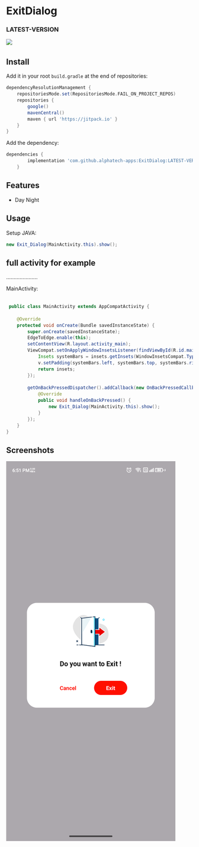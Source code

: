
# ExitDialog
### LATEST-VERSION
[![](https://jitpack.io/v/alphatech-apps/ExitDialog.svg)](https://jitpack.io/#alphatech-apps/ExitDialog)


## Install
Add it in your root `build.gradle` at the end of repositories:
```gradle
dependencyResolutionManagement {
    repositoriesMode.set(RepositoriesMode.FAIL_ON_PROJECT_REPOS)
    repositories {
        google()
        mavenCentral()
        maven { url 'https://jitpack.io' }
    }
}
```
Add the dependency:
```gradle
dependencies {
	    implementation 'com.github.alphatech-apps:ExitDialog:LATEST-VERSION'
	}
```

## Features
* Day Night

## Usage

[//]: # ()
[//]: # (Add view to your layout:)

[//]: # (```xml)

[//]: # ()
[//]: # ( ```)

Setup JAVA:
 ```java
new Exit_Dialog(MainActivity.this).show();
 ```

[//]: # ()
[//]: # (or add other >>>>)

[//]: # ()
[//]: # ( ```java)

[//]: # ()
[//]: # ( ```)

[//]: # ()
[//]: # (Listeners:)

[//]: # ()
[//]: # ( ```java)

[//]: # ()
[//]: # ( ```)

[//]: # ()
[//]: # ()
[//]: # (Other Methods on Menu Preference:)

[//]: # ()
[//]: # (```java)

[//]: # ()
[//]: # (```)

[//]: # (.)

[//]: # (.)

[//]: # (.)

[//]: # (.)

[//]: # (.)

[//]: # (.)

[//]: # ()
## full activity for example
.....................

[//]: # (activity_main:)

[//]: # (```xml)

[//]: # ()
[//]: # ( ```)

MainActivity:
```java

 public class MainActivity extends AppCompatActivity {

    @Override
    protected void onCreate(Bundle savedInstanceState) {
        super.onCreate(savedInstanceState);
        EdgeToEdge.enable(this);
        setContentView(R.layout.activity_main);
        ViewCompat.setOnApplyWindowInsetsListener(findViewById(R.id.main), (v, insets) -> {
            Insets systemBars = insets.getInsets(WindowInsetsCompat.Type.systemBars());
            v.setPadding(systemBars.left, systemBars.top, systemBars.right, systemBars.bottom);
            return insets;
        });

        getOnBackPressedDispatcher().addCallback(new OnBackPressedCallback(true) {
            @Override
            public void handleOnBackPressed() {
                new Exit_Dialog(MainActivity.this).show();
            }
        });
    }
}
```

## Screenshots
![](https://github.com/alphatech-apps/ExitDialog/blob/master/Screenshots/exit.png)
